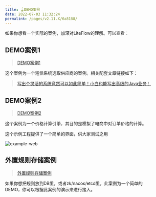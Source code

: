 ```yaml
---
title: 🪀DEMO案例
date: 2022-07-03 11:32:24
permalink: /pages/v2.11.X/0a8188/
---
```


如果你想看一个实际的案例，加深对LiteFlow的理解。可以查看：

## DEMO案例1

> [DEMO案例1](https://github.com/bryan31/message-demo)

这个案例为一个短信系统选取供应商的案例。相关配套文章链接如下：

> [写出个灵活的系统竟然可以如此简单！小白也能写出高级的Java业务！](https://segmentfault.com/a/1190000042084710)

## DEMO案例2

> [DEMO案例2](https://gitee.com/bryan31/liteflow-example)

这个案例为一个价格计算引擎，其目的是模拟了电商中对订单价格的计算。

这个示例工程提供了一个简单的界面，供大家测试之用

![example-web](/img/example-web.png)

## 外置规则存储案例

> [外置规则存储案例](https://github.com/bryan31/liteflow-ext-rule-demo)

如果你想把规则放到DB里，或者zk/nacos/etcd里，此案例为一个简单的DEMO，你可以根据此案例的演示来进行接入。

